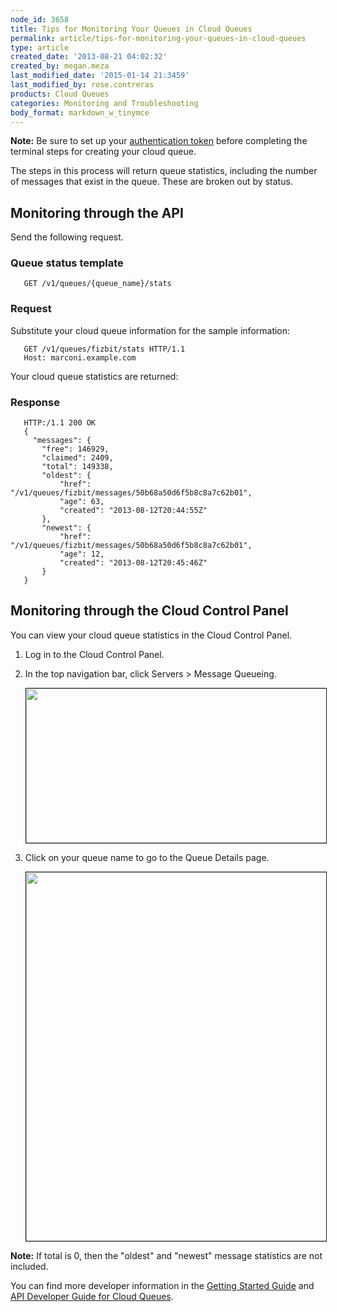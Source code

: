 ```yaml
---
node_id: 3658
title: Tips for Monitoring Your Queues in Cloud Queues
permalink: article/tips-for-monitoring-your-queues-in-cloud-queues
type: article
created_date: '2013-08-21 04:02:32'
created_by: megan.meza
last_modified_date: '2015-01-14 21:3459'
last_modified_by: rose.contreras
products: Cloud Queues
categories: Monitoring and Troubleshooting
body_format: markdown_w_tinymce
---
```


**Note:** Be sure to set up your <a href="/knowledge_center/article/cloud-queues-curl-cookbook#getauthtoken">authentication token</a> before completing the terminal steps for creating your cloud queue.</p>

The steps in this process will return queue statistics, including the number of messages that exist in the queue. These are broken out by status.

## Monitoring through the API

Send the following request.

### Queue status template

       GET /v1/queues/{queue_name}/stats

### Request

Substitute your cloud queue information for the sample information:

       GET /v1/queues/fizbit/stats HTTP/1.1
       Host: marconi.example.com

Your cloud queue statistics are returned:

### Response

       HTTP:/1.1 200 OK
       {
         "messages": {
           "free": 146929,
           "claimed": 2409,
           "total": 149338,
           "oldest": {
               "href": "/v1/queues/fizbit/messages/50b68a50d6f5b8c8a7c62b01",
               "age": 63,
               "created": "2013-08-12T20:44:55Z"
           },
           "newest": {
               "href": "/v1/queues/fizbit/messages/50b68a50d6f5b8c8a7c62b01",
               "age": 12,
               "created": "2013-08-12T20:45:46Z"
           }
       }

## Monitoring through the Cloud Control Panel

You can view your cloud queue statistics in the Cloud Control Panel.

1. Log in to the Cloud Control Panel. 

2. In the top navigation bar, click Servers > Message Queueing.

     <img src="/knowledge_center/sites/default/files/field/image/1560-3658-newimg.png" width="483" height="247" border="1" alt=""  /> 

3. Click on your queue name to go to the Queue Details page.

      <img src="/knowledge_center/sites/default/files/field/image/3658-tipsformonitoring-2_0.png" width="793" height="590" border="1" alt=""  />
 
**Note:** If total is 0, then the "oldest" and "newest" message statistics are not included.

You can find more developer information in the [Getting Started Guide](http://docs.rackspace.com/queues/api/v1.0/cq-gettingstarted/content/DB_Overview.html) and [API Developer Guide for Cloud Queues](http://docs.rackspace.com/queues/api/v1.0/cq-devguide/content/overview.html).
